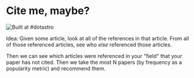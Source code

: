 Cite me, maybe?
==============

![Built at #dotastro](http://img.shields.io/badge/Built%20at-%23dotastro-blue.svg?style=flat)

Idea: Given some article, look at all of the references in that article. From all of those referenced articles, see who *else* referenced those articles.

Then we can see which articles were referenced in your "field" that your paper has not cited. Then we take the most N papers (by frequency as a popularity metric)
and recommend them. 

